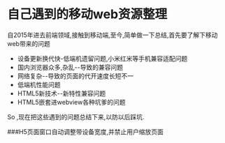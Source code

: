 # 自己遇到的移动web资源整理
自2015年进去前端领域,接触到移动端,至今,简单做一下总结,首先要了解下移动web带来的问题
* 设备更新换代快-低端机遗留问题,小米红米等手机兼容适配问题
* 国内浏览器众多,杂乱--导致的兼容问题
* 网络复杂--导致的页面的代开速度长短不一
* 低端机性能问题
* HTML5新技术--新特性兼容问题
* HTML5嵌套进webview各种坑爹的问题

So ,现在把这些遇到的问题总结下来,以防以后踩坑.

###H5页面窗口自动调整带设备宽度,并禁止用户缩放页面

